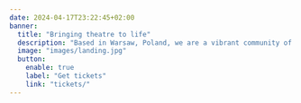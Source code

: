 ```yaml
---
date: 2024-04-17T23:22:45+02:00
banner:
  title: "Bringing theatre to life"
  description: "Based in Warsaw, Poland, we are a vibrant community of students dedicated to the craft of theater. Our members unite through acting, directing, stagecraft, and playwriting, sharing a deep passion for the arts and collaborative storytelling."
  image: "images/landing.jpg"
  button:
    enable: true
    label: "Get tickets"
    link: "tickets/"
---
```

